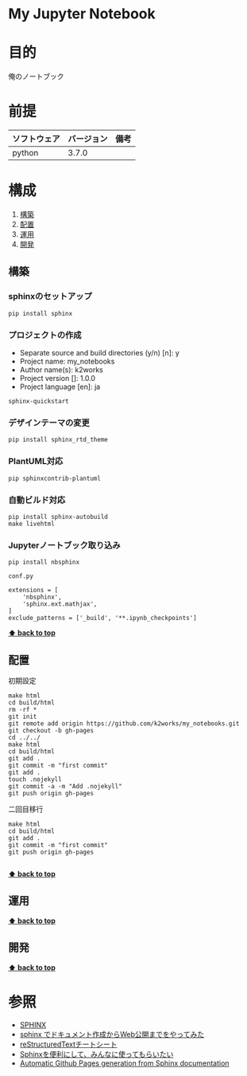 My Jupyter Notebook
===================
# 目的 #
俺のノートブック

# 前提 #
| ソフトウェア   | バージョン   | 備考        |
|:---------------|:-------------|:------------|
| python          |3.7.0    |             |


# 構成 #
1. [構築](#構築 )
1. [配置](#配置 )
1. [運用](#運用 )
1. [開発](#開発 )

## 構築
### sphinxのセットアップ
```
pip install sphinx
```
### プロジェクトの作成
+ Separate source and build directories (y/n) [n]: y
+ Project name: my_notebooks
+ Author name(s): k2works
+ Project version []: 1.0.0
+ Project language [en]: ja

```
sphinx-quickstart
```
### デザインテーマの変更
```
pip install sphinx_rtd_theme
```
### 

### PlantUML対応
```
pip sphinxcontrib-plantuml
```

### 自動ビルド対応
```
pip install sphinx-autobuild
make livehtml
```

### Jupyterノートブック取り込み
```
pip install nbsphinx
```
`conf.py`
```
extensions = [
    'nbsphinx',
    'sphinx.ext.mathjax',
]
exclude_patterns = ['_build', '**.ipynb_checkpoints']
```

**[⬆ back to top](#構成)**

## 配置
初期設定
```
make html
cd build/html
rm -rf *
git init
git remote add origin https://github.com/k2works/my_notebooks.git
git checkout -b gh-pages
cd ../../
make html
cd build/html
git add .
git commit -m "first commit"
git add .
touch .nojekyll
git commit -a -m "Add .nojekyll"
git push origin gh-pages
```

二回目移行
```
make html
cd build/html
git add .
git commit -m "first commit"
git push origin gh-pages


```

**[⬆ back to top](#構成)**

## 運用
**[⬆ back to top](#構成)**

## 開発
**[⬆ back to top](#構成)**

# 参照 #
+ [SPHINX](http://www.sphinx-doc.org/ja/stable/index.html)
+ [sphinx でドキュメント作成からWeb公開までをやってみた](https://qiita.com/kinpira/items/505bccacb2fba89c0ff0)
+ [reStructuredTextチートシート](http://teambtrb.com/2017/08/20/post-464/)
+ [Sphinxを便利にして、みんなに使ってもらいたい](https://qiita.com/kinpira/items/505bccacb2fba89c0ff0)
+ [Automatic Github Pages generation from Sphinx documentation](http://nikhilism.com/post/2012/automatic-github-pages-generation-from/)